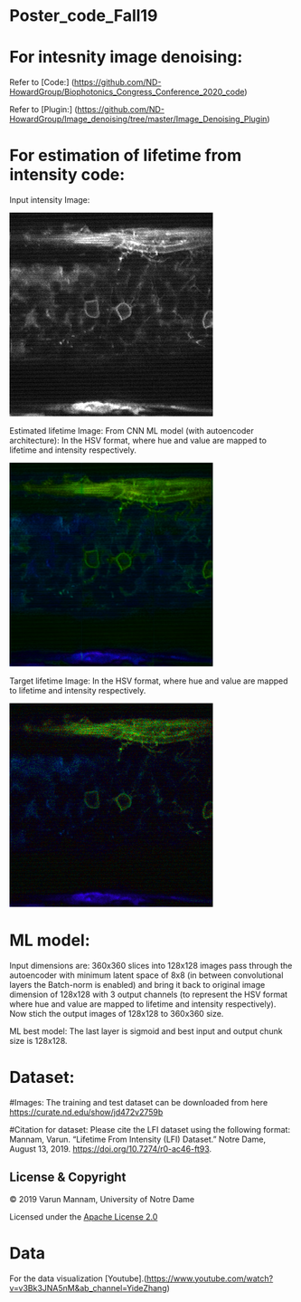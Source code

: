 # Poster_code_Fall19

# For intesnity image denoising: 
Refer to [Code:] (https://github.com/ND-HowardGroup/Biophotonics_Congress_Conference_2020_code)

Refer to [Plugin:] (https://github.com/ND-HowardGroup/Image_denoising/tree/master/Image_Denoising_Plugin)

# For estimation of lifetime from intensity code:

Input intensity Image:

![](Final%20results/image_input_PM_FLIM_073.png)

Estimated lifetime Image: From CNN ML model (with autoencoder architecture): In the HSV format, where hue and value are mapped to lifetime and intensity respectively.

![](Final%20results/estimated_128_rgb_3d.png)

Target lifetime Image: In the HSV format, where hue and value are mapped to lifetime and intensity respectively.

![](Final%20results/target_rgb_3d.png)

# ML model:

Input dimensions are: 360x360 slices into 128x128 images
pass through the autoencoder with minimum latent space of 8x8 (in between convolutional layers the Batch-norm is enabled) and bring it back to original image dimension of 128x128 with 3 output channels (to represent the HSV format where hue and value are mapped to lifetime and intensity respectively). Now stich the output images of 128x128 to 360x360 size.

ML best model: The last layer is sigmoid and best input and output chunk size is 128x128. 

# Dataset:

#Images: The training and test dataset can be downloaded from here https://curate.nd.edu/show/jd472v2759b

#Citation for dataset: Please cite the LFI dataset using the following format: 
Mannam, Varun. “Lifetime From Intensity (LFI) Dataset.” Notre Dame, August 13, 2019. https://doi.org/10.7274/r0-ac46-ft93.

## License & Copyright
© 2019 Varun Mannam, University of Notre Dame

Licensed under the [Apache License 2.0](https://github.com/varunmannam/Poster_code_fall19/blob/master/LICENSE.txt)


# Data 
For the data visualization [Youtube].(https://www.youtube.com/watch?v=v3Bk3JNA5nM&ab_channel=YideZhang)
